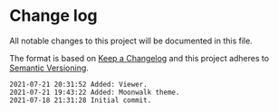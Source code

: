 # Change log

All notable changes to this project will be documented in this file.

The format is based on [Keep a Changelog](http://keepachangelog.com/en/1.0.0/)
and this project adheres to [Semantic Versioning](http://semver.org/spec/v2.0.0.html).

```
2021-07-21 20:31:52 Added: Viewer.
2021-07-21 19:43:22 Added: Moonwalk theme.
2021-07-18 21:31:28 Initial commit. 
```
